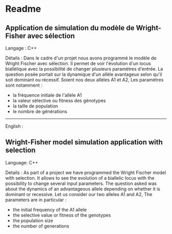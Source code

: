 # Readme

## Application de simulation du modèle de Wright-Fisher avec sélection

Langage : C++

Détails : Dans le cadre d'un projet nous avons programmé le modèle de Wright Fischer avec sélection.
Il permet de voir l'évolution d'un locus biallélique avec la possibilité de changer plusieurs paramètres d'entrée. 
La question posée portait sur la dynamique d'un allèle avantageux selon qu'il soit dominant ou récessif.
Soient nos deux allèles A1 et A2, 
Les paramètres sont notamment : 
- la fréquence initiale de l'allèle A1 
- la valeur sélective ou fitness des génotypes
- la taille de population
- le nombre de générations

---------------------------------------------------------------------------------------------------------------------

English :

## Wright-Fisher model simulation application with selection

Language: C++

Details : As part of a project we have programmed the Wright Fischer model with selection.
It allows to see the evolution of a biallelic locus with the possibility to change several input parameters. 
The question asked was about the dynamics of an advantageous allele depending on whether it is dominant or recessive.
Let us consider our two alleles A1 and A2, 
The parameters are in particular : 
- the initial frequency of the A1 allele 
- the selective value or fitness of the genotypes
- the population size
- the number of generations
